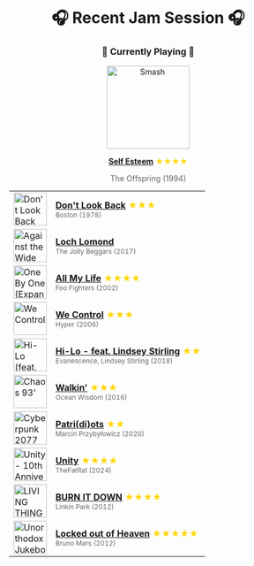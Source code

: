 <div align='center'>

# 🎧 Recent Jam Session 🎧

<h3>🎵 Currently Playing 🎵</h3>

<a href="https://open.spotify.com/track/1FkoVC85Ds3mFoK0fVqEqP"><img src="https://i.scdn.co/image/ab67616d0000b2730158cbde70672dd821972907" width="150" height="150" alt="Smash" /></a>

<b><a href="https://open.spotify.com/track/1FkoVC85Ds3mFoK0fVqEqP">Self Esteem</a></b><span style="color: gold;"> ★★★★</span>

<span style="color: #666;">The Offspring (1994)</span>

<table style='margin: 0 auto; max-width: 550px;'>
<tr>
<td width="60"><a href="https://open.spotify.com/track/4QySZtWymRGNgrwxZOODKF"><img src="https://i.scdn.co/image/ab67616d0000b27380aee3216dbae96c8d21c452" width="60" height="60" alt="Don't Look Back" /></a></td>
<td><b><a href="https://open.spotify.com/track/4QySZtWymRGNgrwxZOODKF">Don't Look Back</a></b> <span style="color: gold;"> ★★★</span><br><span style="font-size: 12px; color: #666;">Boston (1978)</span></td>
</tr>
<tr>
<td width="60"><a href="https://open.spotify.com/track/445h7RCWJNo6NwJx9yZjuJ"><img src="https://i.scdn.co/image/ab67616d0000b273d31e71a1bf12201f1167e888" width="60" height="60" alt="Against the Wide Sky" /></a></td>
<td><b><a href="https://open.spotify.com/track/445h7RCWJNo6NwJx9yZjuJ">Loch Lomond</a></b> <span style="color: gold;"></span><br><span style="font-size: 12px; color: #666;">The Jolly Beggars (2017)</span></td>
</tr>
<tr>
<td width="60"><a href="https://open.spotify.com/track/6tsojOQ5wHaIjKqIryLZK6"><img src="https://i.scdn.co/image/ab67616d0000b273bfff163b0602156a983fa079" width="60" height="60" alt="One By One (Expanded Edition)" /></a></td>
<td><b><a href="https://open.spotify.com/track/6tsojOQ5wHaIjKqIryLZK6">All My Life</a></b> <span style="color: gold;"> ★★★★</span><br><span style="font-size: 12px; color: #666;">Foo Fighters (2002)</span></td>
</tr>
<tr>
<td width="60"><a href="https://open.spotify.com/track/2qUvjeZtzbhEFV4Yzev0fs"><img src="https://i.scdn.co/image/ab67616d0000b27370d9fedb964ec02475a25b83" width="60" height="60" alt="We Control" /></a></td>
<td><b><a href="https://open.spotify.com/track/2qUvjeZtzbhEFV4Yzev0fs">We Control</a></b> <span style="color: gold;"> ★★★</span><br><span style="font-size: 12px; color: #666;">Hyper (2006)</span></td>
</tr>
<tr>
<td width="60"><a href="https://open.spotify.com/track/6gWf8DlEgGSDChgrzOCfni"><img src="https://i.scdn.co/image/ab67616d0000b2730b6dc73f100159537dae26f4" width="60" height="60" alt="Hi-Lo (feat. Lindsey Stirling)" /></a></td>
<td><b><a href="https://open.spotify.com/track/6gWf8DlEgGSDChgrzOCfni">Hi-Lo - feat. Lindsey Stirling</a></b> <span style="color: gold;"> ★★</span><br><span style="font-size: 12px; color: #666;">Evanescence, Lindsey Stirling (2018)</span></td>
</tr>
<tr>
<td width="60"><a href="https://open.spotify.com/track/3KLAVrzY77ZlbQ3GOLZ8CX"><img src="https://i.scdn.co/image/ab67616d0000b273d7775702b925245900375b34" width="60" height="60" alt="Chaos 93'" /></a></td>
<td><b><a href="https://open.spotify.com/track/3KLAVrzY77ZlbQ3GOLZ8CX">Walkin'</a></b> <span style="color: gold;"> ★★★</span><br><span style="font-size: 12px; color: #666;">Ocean Wisdom (2016)</span></td>
</tr>
<tr>
<td width="60"><a href="https://open.spotify.com/track/5uVPusxasdyv3Mwf3m6zAF"><img src="https://i.scdn.co/image/ab67616d0000b273ca593ba6b61b7a164ae408b9" width="60" height="60" alt="Cyberpunk 2077 - Original Score" /></a></td>
<td><b><a href="https://open.spotify.com/track/5uVPusxasdyv3Mwf3m6zAF">Patri(di)ots</a></b> <span style="color: gold;"> ★★</span><br><span style="font-size: 12px; color: #666;">Marcin Przybyłowicz (2020)</span></td>
</tr>
<tr>
<td width="60"><a href="https://open.spotify.com/track/2FpEXjGqe2dJJ9oB8c8Io2"><img src="https://i.scdn.co/image/ab67616d0000b2730f8c0fdf86cf7c079347dea0" width="60" height="60" alt="Unity - 10th Anniversary Compilation" /></a></td>
<td><b><a href="https://open.spotify.com/track/2FpEXjGqe2dJJ9oB8c8Io2">Unity</a></b> <span style="color: gold;"> ★★★★</span><br><span style="font-size: 12px; color: #666;">TheFatRat (2024)</span></td>
</tr>
<tr>
<td width="60"><a href="https://open.spotify.com/track/7oVEtyuv9NBmnytsCIsY5I"><img src="https://i.scdn.co/image/ab67616d0000b273987fb4c5ec8790e9f637a4a4" width="60" height="60" alt="LIVING THINGS" /></a></td>
<td><b><a href="https://open.spotify.com/track/7oVEtyuv9NBmnytsCIsY5I">BURN IT DOWN</a></b> <span style="color: gold;"> ★★★★</span><br><span style="font-size: 12px; color: #666;">Linkin Park (2012)</span></td>
</tr>
<tr>
<td width="60"><a href="https://open.spotify.com/track/3w3y8KPTfNeOKPiqUTakBh"><img src="https://i.scdn.co/image/ab67616d0000b273926f43e7cce571e62720fd46" width="60" height="60" alt="Unorthodox Jukebox" /></a></td>
<td><b><a href="https://open.spotify.com/track/3w3y8KPTfNeOKPiqUTakBh">Locked out of Heaven</a></b> <span style="color: gold;"> ★★★★★</span><br><span style="font-size: 12px; color: #666;">Bruno Mars (2012)</span></td>
</tr>
</table>
</div>

